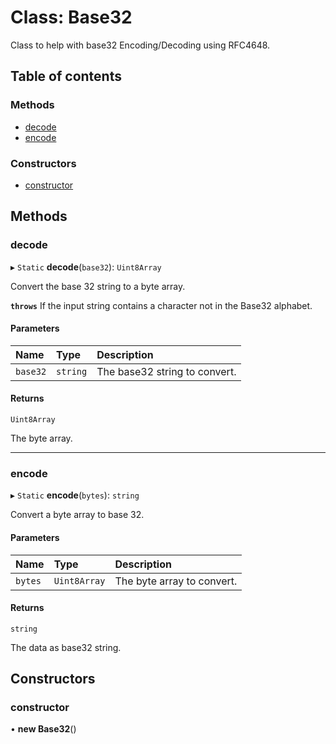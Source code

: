 # Class: Base32

Class to help with base32 Encoding/Decoding using RFC4648.

## Table of contents

### Methods

- [decode](Base32.md#decode)
- [encode](Base32.md#encode)

### Constructors

- [constructor](Base32.md#constructor)

## Methods

### decode

▸ `Static` **decode**(`base32`): `Uint8Array`

Convert the base 32 string to a byte array.

**`throws`** If the input string contains a character not in the Base32 alphabet.

#### Parameters

| Name | Type | Description |
| :------ | :------ | :------ |
| `base32` | `string` | The base32 string to convert. |

#### Returns

`Uint8Array`

The byte array.

___

### encode

▸ `Static` **encode**(`bytes`): `string`

Convert a byte array to base 32.

#### Parameters

| Name | Type | Description |
| :------ | :------ | :------ |
| `bytes` | `Uint8Array` | The byte array to convert. |

#### Returns

`string`

The data as base32 string.

## Constructors

### constructor

• **new Base32**()
